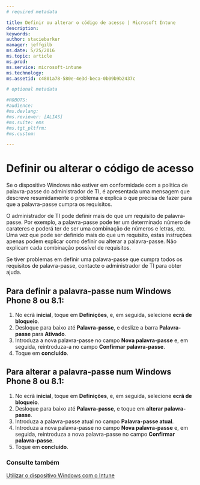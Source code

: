 ```yaml
---
# required metadata

title: Definir ou alterar o código de acesso | Microsoft Intune
description:
keywords:
author: staciebarker
manager: jeffgilb
ms.date: 5/25/2016
ms.topic: article
ms.prod:
ms.service: microsoft-intune
ms.technology:
ms.assetid: c4801a78-580e-4e3d-beca-0b09b9b2437c

# optional metadata

#ROBOTS:
#audience:
#ms.devlang:
#ms.reviewer: [ALIAS]
#ms.suite: ems
#ms.tgt_pltfrm:
#ms.custom:

---
```


# Definir ou alterar o código de acesso

Se o dispositivo Windows não estiver em conformidade com a política de palavra-passe do administrador de TI, é apresentada uma mensagem que descreve resumidamente o problema e explica o que precisa de fazer para que a palavra-passe cumpra os requisitos.

O administrador de TI pode definir mais do que um requisito de palavra-passe. Por exemplo, a palavra-passe pode ter um determinado número de carateres e poderá ter de ser uma combinação de números e letras, etc. Uma vez que pode ser definido mais do que um requisito, estas instruções apenas podem explicar como definir ou alterar a palavra-passe. Não explicam cada combinação possível de requisitos. 

Se tiver problemas em definir uma palavra-passe que cumpra todos os requisitos de palavra-passe, contacte o administrador de TI para obter ajuda.

## Para definir a palavra-passe num Windows Phone 8 ou 8.1:

1. No ecrã **inicial**, toque em **Definições**, e, em seguida, selecione **ecrã de bloqueio**.
2. Desloque para baixo até **Palavra-passe**, e deslize a barra **Palavra-passe** para **Ativado**.
3. Introduza a nova palavra-passe no campo **Nova palavra-passe** e, em seguida, reintroduza-a no campo **Confirmar palavra-passe**. 
4. Toque em **concluído**.

## Para alterar a palavra-passe num Windows Phone 8 ou 8.1:

1. No ecrã **inicial**, toque em **Definições**, e, em seguida, selecione **ecrã de bloqueio**.
2. Desloque para baixo até **Palavra-passe**, e toque em **alterar palavra-passe**.
3. Introduza a palavra-passe atual no campo **Palavra-passe atual**.
4. Introduza a nova palavra-passe no campo **Nova palavra-passe** e, em seguida, reintroduza a nova palavra-passe no campo **Confirmar palavra-passe**.
4. Toque em **concluído**.

### Consulte também
[Utilizar o dispositivo Windows com o Intune](using-your-windows-device-with-intune.md)

<!--HONumber=May16_HO4-->


